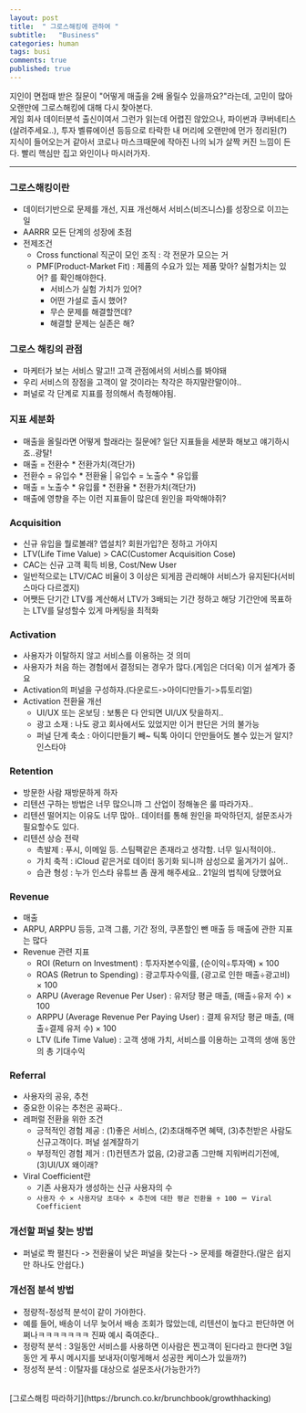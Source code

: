 ```yaml
---
layout: post
title:  " 그로스해킹에 관하여 "
subtitle:   "Business"
categories: human
tags: busi
comments: true
published: true
---
```


지인이 면접때 받은 질문이 "어떻게 매출을 2배 올릴수 있을까요?"라는데, 고민이 많아 오랜만에 그로스해킹에 대해 다시 찾아본다.  
게임 회사 데이터분석 출신이여서 그런가 읽는데 어렵진 않았으나, 파이썬과 쿠버네티스(살려주세요..), 투자 벨류에이션 등등으로 타락한 내 머리에 오랜만에 먼가 정리된(?) 지식이 들어오는거 같아서 코로나 마스크때문에 작아진 나의 뇌가 살짝 커진 느낌이 든다. 빨리 핵심만 집고 와인이나 마시러가자.

---

### 그로스해킹이란
- 데이터기반으로 문제를 개선, 지표 개선해서 서비스(비즈니스)를 성장으로 이끄는 일
- AARRR 모든 단계의 성장에 초점
- 전제조건
    - Cross functional 직군이 모인 조직 : 각 전문가 모으는 거
    - PMF(Product-Market Fit) : 제품의 수요가 있는 제품 맞아? 실험가치는 있어? 를 확인해야한다.
        - 서비스가 실험 가치가 있어?
        - 어떤 가설로 출시 했어?
        - 무슨 문제를 해결할껀데?
        - 해결할 문제는 실존은 해?

### 그로스 해킹의 관점
- 마케터가 보는 서비스 말고!! 고객 관점에서의 서비스를 봐야돼
- 우리 서비스의 장점을 고객이 알 것이라는 착각은 하지말란말이야..
- 퍼널로 각 단계로 지표를 정의해서 측정해야됨.

### 지표 세분화
- 매출을 올릴라면 어떻게 할래라는 질문에? 일단 지표들을 세분화 해보고 얘기하시죠..광탈!
- 매출 = 전환수 * 전환가치(객단가)
- 전환수 = 유입수 * 전환율 | 유입수 = 노출수 * 유입률
- 매출 = 노출수 * 유입률 * 전환율 * 전환가치(객단가)
- 매출에 영향을 주는 이런 지표들이 많은데 원인을 파악해야쥐?

### Acquisition
- 신규 유입을 뭘로볼래? 앱설치? 회원가입?은 정하고 가야지
- LTV(Life Time Value) > CAC(Customer Acquisition Cose)
- CAC는 신규 고객 획득 비용, Cost/New User
- 일반적으로는 LTV/CAC 비율이 3 이상은 되게끔 관리해야 서비스가 유지된다(서비스마다 다르겠지)
- 어쨋든 단기간 LTV를 계산해서 LTV가 3배되는 기간 정하고 해당 기간안에 목표하는 LTV를 달성할수 있게 마케팅을 최적화

### Activation
- 사용자가 이탈하지 않고 서비스를 이용하는 것 의미
- 사용자가 처음 하는 경험에서 결정되는 경우가 많다.(게임은 더더욱) 이거 설계가 중요
- Activation의 퍼널을 구성하자.(다운로드->아이디만들기->튜토리얼)
- Activation 전환율 개선
    - UI/UX 또는 온보딩 : 보통은 다 안되면 UI/UX 탓을하지..
    - 광고 소재 : 나도 광고 회사에서도 있었지만 이거 판단은 거의 불가능
    - 퍼널 단계 축소 : 아이디만들기 빼~ 틱톡 아이디 안만들어도 볼수 있는거 알지? 인스타야

### Retention
- 방문한 사람 재방문하게 하자
- 리텐션 구하는 방법은 너무 많으니까 그 산업이 정해놓은 룰 따라가자..
- 리텐션 떨어지는 이유도 너무 많아.. 데이터를 통해 원인을 파악하던지, 설문조사가 필요할수도 있다.
- 리텐션 상승 전략
    - 촉발제 : 푸시, 이메일 등. 스팀팩같은 존재라고 생각함. 너무 일시적이야..
    - 가치 축적 : iCloud 같은거로 데이터 동기화 되니까 삼성으로 옮겨가기 싫어..
    - 습관 형성 : 누가 인스타 유튜브 좀 끊게 해주세요.. 21일의 법칙에 당했어요

### Revenue
- 매출
- ARPU, ARPPU 등등, 고객 그룹, 기간 정의, 쿠폰할인 뺀 매출 등 매출에 관한 지표는 많다
- Revenue 관련 지표
    - ROI (Return on Investment) : 투자자본수익률, (순이익÷투자액) × 100
    - ROAS (Retrun to  Spending) : 광고투자수익률, (광고로 인한 매출÷광고비) × 100
    - ARPU (Average Revenue Per User) : 유저당 평균 매출, (매출÷유저 수) × 100
    - ARPPU (Average Revenue Per Paying User) : 결제 유저당 평균 매출, (매출÷결제 유저 수) × 100
    - LTV (Life Time Value) : 고객 생애 가치, 서비스를 이용하는 고객의 생애 동안의 총 기대수익

### Referral
- 사용자의 공유, 추천
- 중요한 이유는 추천은 공짜다..
- 레퍼럴 전환을 위한 조건
    - 긍적적인 경험 제공 : (1)좋은 서비스, (2)초대해주면 혜택, (3)추천받은 사람도 신규고객이다. 퍼널 설계잘하기
    - 부정적인 경험 제거 : (1)컨텐츠가 없음, (2)광고좀 그만해 지워버리기전에, (3)UI/UX 왜이래?
- Viral Coefficient란
    - 기존 사용자가 생성하는 신규 사용자의 수
    - ```사용자 수 × 사용자당 초대수 × 추천에 대한 평균 전환율 ÷ 100 ＝ Viral Coefficient```

### 개선할 퍼널 찾는 방법
- 퍼널로 쫙 펼친다 -> 전환율이 낮은 퍼널을 찾는다 -> 문제를 해결한다.(말은 쉽지만 하나도 안쉽다.)

### 개선점 분석 방법
- 정량적-정성적 분석이 같이 가야한다.
- 예를 들어, 배송이 너무 늦어서 배송 조회가 많았는데, 리텐션이 높다고 판단하면 어쩌나ㅋㅋㅋㅋㅋㅋㅋ 진짜 예시 죽여준다..
- 정량적 분석 : 3일동안 서비스를 사용하면 이사람은 찐고객이 된다라고 한다면 3일동안 게 푸시 메시지를 보내자(이렇게해서 성공한 케이스가 있을까?)
- 정성적 분석 : 이탈자를 대상으로 설문조사(가능한가?)

<br>
[그로스해킹 따라하기](https://brunch.co.kr/brunchbook/growthhacking)  
